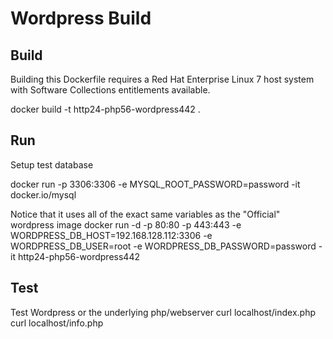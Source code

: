 Wordpress Build
======================================

Build
-----

Building this Dockerfile requires a Red Hat Enterprise Linux 7 host
system with Software Collections entitlements available.

docker build -t http24-php56-wordpress442 .

Run
---

Setup test database

  docker run -p 3306:3306 -e MYSQL_ROOT_PASSWORD=password -it docker.io/mysql

Notice that it uses all of the exact same variables as the "Official" wordpress image
  docker run -d -p 80:80 -p 443:443 -e WORDPRESS_DB_HOST=192.168.128.112:3306 -e WORDPRESS_DB_USER=root -e WORDPRESS_DB_PASSWORD=password -it http24-php56-wordpress442

Test
----
Test Wordpress or the underlying php/webserver
  curl localhost/index.php
  curl localhost/info.php
